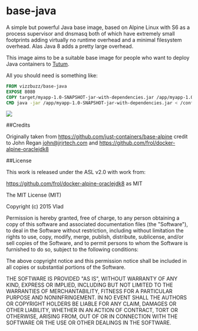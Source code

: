 # base-java 

A simple but powerful Java base image, based on Alpine Linux with S6 as a process supervisor and dnsmasq both of which have extremely small footprints adding virtually no runtime overhead and a minimal filesystem overhead. Alas Java 8 adds a pretty large overhead.

This image aims to be a suitable base image for people who want to deploy Java containers to [Tutum](http://tutum.co).

All you should need is something like:

```Dockerfile
FROM vizzbuzz/base-java
EXPOSE 8080
COPY target/myapp-1.0-SNAPSHOT-jar-with-dependencies.jar /app/myapp-1.0-SNAPSHOT-jar-with-dependencies.jar
CMD java -jar /app/myapp-1.0-SNAPSHOT-jar-with-dependencies.jar < /conf/conf.yml

```
[![](https://badge.imagelayers.io/vizzbuzz/base-java.svg)](https://imagelayers.io/?images=vizzbuzz/base-java:latest 'Get your own badge on imagelayers.io')

##Credits

Originally taken from https://github.com/just-containers/base-alpine credit to John Regan <john@jrjrtech.com> and https://github.com/frol/docker-alpine-oraclejdk8 


##License

This work is released under the ASL v2.0 with work from:

https://github.com/frol/docker-alpine-oraclejdk8 as MIT

The MIT License (MIT)

Copyright (c) 2015 Vlad

Permission is hereby granted, free of charge, to any person obtaining a copy
of this software and associated documentation files (the "Software"), to deal
in the Software without restriction, including without limitation the rights
to use, copy, modify, merge, publish, distribute, sublicense, and/or sell
copies of the Software, and to permit persons to whom the Software is
furnished to do so, subject to the following conditions:

The above copyright notice and this permission notice shall be included in all
copies or substantial portions of the Software.

THE SOFTWARE IS PROVIDED "AS IS", WITHOUT WARRANTY OF ANY KIND, EXPRESS OR
IMPLIED, INCLUDING BUT NOT LIMITED TO THE WARRANTIES OF MERCHANTABILITY,
FITNESS FOR A PARTICULAR PURPOSE AND NONINFRINGEMENT. IN NO EVENT SHALL THE
AUTHORS OR COPYRIGHT HOLDERS BE LIABLE FOR ANY CLAIM, DAMAGES OR OTHER
LIABILITY, WHETHER IN AN ACTION OF CONTRACT, TORT OR OTHERWISE, ARISING FROM,
OUT OF OR IN CONNECTION WITH THE SOFTWARE OR THE USE OR OTHER DEALINGS IN THE
SOFTWARE.

